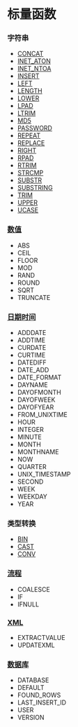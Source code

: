 # 标量函数

### 字符串
- [CONCAT](scalar-function-string.md#CONCAT)
- [INET_ATON](scalar-function-string.md#INET_ATON)
- [INET_NTOA](scalar-function-string.md#INET_NTOA)
- [INSERT](scalar-function-string.md#INSERT)
- [LEFT](scalar-function-string.md#LEFT)
- [LENGTH](scalar-function-string.md#LENGTH)
- [LOWER](scalar-function-string.md#LOWER)
- [LPAD](scalar-function-string.md#LPAD)
- [LTRIM](scalar-function-string.md#LTRIM)
- [MD5](scalar-function-string.md#MD5)
- [PASSWORD](scalar-function-string.md#PASSWORD)
- [REPEAT](scalar-function-string.md#REPEAT)
- [REPLACE](scalar-function-string.md#REPLACE)
- [RIGHT](scalar-function-string.md#RIGHT)
- [RPAD](scalar-function-string.md#RPAD)
- [RTRIM](scalar-function-string.md#RTRIM)
- [STRCMP](scalar-function-string.md#STRCMP)
- [SUBSTR](scalar-function-string.md#SUBSTR)
- [SUBSTRING](scalar-function-string.md#SUBSTRING)
- [TRIM](scalar-function-string.md#TRIM)
- [UPPER](scalar-function-string.md#UPPER)
- [UCASE](scalar-function-string.md#UCASE)

### [数值](scalar-function-number.md)
- ABS
- CEIL
- FLOOR
- MOD
- RAND
- ROUND
- SQRT
- TRUNCATE

### [日期时间](scalar-function-datetime.md)
- ADDDATE
- ADDTIME
- CURDATE
- CURTIME
- DATEDIFF
- DATE_ADD
- DATE_FORMAT
- DAYNAME
- DAYOFMONTH
- DAYOFWEEK
- DAYOFYEAR
- FROM_UNIXTIME
- HOUR
- INTEGER
- MINUTE
- MONTH
- MONTHNAME
- NOW
- QUARTER
- UNIX_TIMESTAMP
- SECOND
- WEEK
- WEEKDAY
- YEAR

### 类型转换
- [BIN](scalar-function-convert.md#BIN)
- [CAST](scalar-function-convert.md#CAST)
- [CONV](scalar-function-convert.md#CONV)

### [流程](scalar-function-flow.md)
- COALESCE
- IF
- IFNULL

### [XML](scalar-function-xml.md)
- EXTRACTVALUE
- UPDATEXML

### [数据库](scalar-function-database.md)
- DATABASE
- DEFAULT
- FOUND_ROWS
- LAST_INSERT_ID
- USER
- VERSION